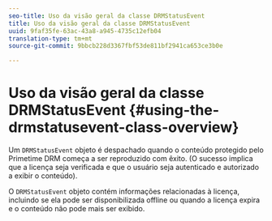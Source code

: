 ```yaml
---
seo-title: Uso da visão geral da classe DRMStatusEvent
title: Uso da visão geral da classe DRMStatusEvent
uuid: 9faf35fe-63ac-43a8-a945-4735c12efb04
translation-type: tm+mt
source-git-commit: 9bbcb228d3367fbf53de811bf2941ca653ce3b0e

---
```



# Uso da visão geral da classe DRMStatusEvent {#using-the-drmstatusevent-class-overview}

Um `DRMStatusEvent` objeto é despachado quando o conteúdo protegido pelo Primetime DRM começa a ser reproduzido com êxito. (O sucesso implica que a licença seja verificada e que o usuário seja autenticado e autorizado a exibir o conteúdo).

O `DRMStatusEvent` objeto contém informações relacionadas à licença, incluindo se ela pode ser disponibilizada offline ou quando a licença expira e o conteúdo não pode mais ser exibido.
